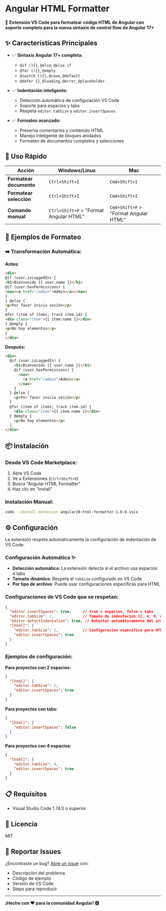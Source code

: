# Angular HTML Formatter

🚀 **Extensión VS Code para formatear código HTML de Angular con soporte completo para la nueva sintaxis de control flow de Angular 17+**

## ✨ Características Principales

- ✅ **Sintaxis Angular 17+ completa:**
  - `@if (){}`, `@else`, `@else if`
  - `@for (){}`, `@empty`  
  - `@switch (){}`, `@case`, `@default`
  - `@defer {}`, `@loading`, `@error`, `@placeholder`

- ✅ **Indentación inteligente:**
  - Detección automática de configuración VS Code
  - Soporte para espacios y tabs
  - Respeta `editor.tabSize` y `editor.insertSpaces`

- ✅ **Formateo avanzado:**
  - Preserva comentarios y contenido HTML
  - Manejo inteligente de bloques anidados
  - Formateo de documentos completos y selecciones

## 🚀 Uso Rápido

| Acción | Windows/Linux | Mac |
|--------|---------------|-----|
| **Formatear documento** | `Ctrl+Shift+I` | `Cmd+Shift+I` |
| **Formatear selección** | `Ctrl+Shift+I` | `Cmd+Shift+I` |
| **Comando manual** | `Ctrl+Shift+P` > "Format Angular HTML" | `Cmd+Shift+P` > "Format Angular HTML" |

## 📝 Ejemplos de Formateo

### ➡️ Transformación Automática:

**Antes:**
```html
<div>
@if (user.isLoggedIn) {
<h1>Bienvenido {{ user.name }}</h1>
@if (user.hasPermissions) {
<nav><a href="/admin">Admin</a></nav>
}
} @else {
<p>Por favor inicia sesión</p>
}
@for (item of items; track item.id) {
<div class="item">{{ item.name }}</div>
} @empty {
<p>No hay elementos</p>
}
</div>
```

**Después:**
```html
<div>
  @if (user.isLoggedIn) {
    <h1>Bienvenido {{ user.name }}</h1>
    @if (user.hasPermissions) {
      <nav>
        <a href="/admin">Admin</a>
      </nav>
    }
  } @else {
    <p>Por favor inicia sesión</p>
  }
  @for (item of items; track item.id) {
    <div class="item">{{ item.name }}</div>
  } @empty {
    <p>No hay elementos</p>
  }
</div>
```

## 📦 Instalación

### Desde VS Code Marketplace:
1. Abre VS Code
2. Ve a Extensiones (`Ctrl+Shift+X`)
3. Busca "Angular HTML Formatter"
4. Haz clic en "Install"

### Instalación Manual:
```bash
code --install-extension angular20-html-formatter-1.0.0.vsix
```

## ⚙️ Configuración

La extensión respeta automáticamente la configuración de indentación de VS Code:

### Configuración Automática ✨
- **Detección automática**: La extensión detecta si el archivo usa espacios o tabs
- **Tamaño dinámico**: Respeta el `tabSize` configurado en VS Code
- **Por tipo de archivo**: Puede usar configuraciones específicas para HTML

### Configuraciones de VS Code que se respetan:
```json
{
  "editor.insertSpaces": true,     // true = espacios, false = tabs
  "editor.tabSize": 2,             // Tamaño de indentación (2, 4, 8, etc.)
  "editor.detectIndentation": true, // Detectar automáticamente del archivo
  "[html]": {
    "editor.tabSize": 2,           // Configuración específica para HTML
    "editor.insertSpaces": true
  }
}
```

### Ejemplos de configuración:

**Para proyectos con 2 espacios:**
```json
{
  "[html]": {
    "editor.tabSize": 2,
    "editor.insertSpaces": true
  }
}
```

**Para proyectos con tabs:**
```json
{
  "[html]": {
    "editor.insertSpaces": false
  }
}
```

**Para proyectos con 4 espacios:**
```json
{
  "[html]": {
    "editor.tabSize": 4,
    "editor.insertSpaces": true
  }
}
```

## 📋 Requisitos

- Visual Studio Code 1.74.0 o superior

## 📄 Licencia

MIT

## 🐛 Reportar Issues

¿Encontraste un bug? [Abre un issue](https://github.com/tu-usuario/angular20-html-formatter/issues) con:
- Descripción del problema
- Código de ejemplo
- Versión de VS Code
- Steps para reproducir

---

**¡Hecho con ❤️ para la comunidad Angular!** 🅰️
